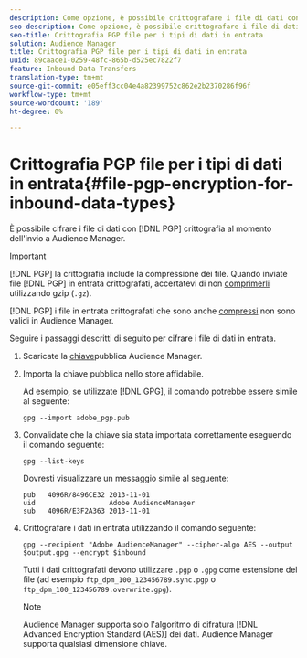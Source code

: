 ```yaml
---
description: Come opzione, è possibile crittografare i file di dati con crittografia PGP al momento dell'invio a  Audience Manager.
seo-description: Come opzione, è possibile crittografare i file di dati con crittografia PGP al momento dell'invio a  Audience Manager.
seo-title: Crittografia PGP file per i tipi di dati in entrata
solution: Audience Manager
title: Crittografia PGP file per i tipi di dati in entrata
uuid: 89caace1-0259-48fc-865b-d525ec7822f7
feature: Inbound Data Transfers
translation-type: tm+mt
source-git-commit: e05eff3cc04e4a82399752c862e2b2370286f96f
workflow-type: tm+mt
source-wordcount: '189'
ht-degree: 0%

---
```



# Crittografia PGP file per i tipi di dati in entrata{#file-pgp-encryption-for-inbound-data-types}

È possibile cifrare i file di dati con [!DNL PGP] crittografia al momento dell&#39;invio a  Audience Manager.

<!-- c_encryption.xml -->

>[!IMPORTANT]
>
>[!DNL PGP] la crittografia include la compressione dei file. Quando inviate file [!DNL PGP] in entrata crittografati, accertatevi di non [comprimerli](../../../integration/sending-audience-data/batch-data-transfer-explained/inbound-file-compression.md) utilizzando gzip (`.gz`).
>
>[!DNL PGP] i file in entrata crittografati che sono anche [compressi](../../../integration/sending-audience-data/batch-data-transfer-explained/inbound-file-compression.md) non sono validi in  Audience Manager.

Seguire i passaggi descritti di seguito per cifrare i file di dati in entrata.

1. Scaricate la [chiave](./assets/adobe_pgp.pub)pubblica Audience Manager.
2. Importa la chiave pubblica nello store affidabile.

   Ad esempio, se utilizzate [!DNL GPG], il comando potrebbe essere simile al seguente:

   `gpg --import adobe_pgp.pub`

3. Convalidate che la chiave sia stata importata correttamente eseguendo il comando seguente:

   `gpg --list-keys`

   Dovresti visualizzare un messaggio simile al seguente:

   ```
   pub   4096R/8496CE32 2013-11-01
   uid                  Adobe AudienceManager
   sub   4096R/E3F2A363 2013-11-01
   ```

4. Crittografare i dati in entrata utilizzando il comando seguente:

   `gpg --recipient "Adobe AudienceManager" --cipher-algo AES --output $output.gpg --encrypt $inbound`

   Tutti i dati crittografati devono utilizzare `.pgp` o `.gpg` come estensione del file (ad esempio `ftp_dpm_100_123456789.sync.pgp` o `ftp_dpm_100_123456789.overwrite.gpg`).

   >[!NOTE]
   >
   > Audience Manager supporta solo l&#39;algoritmo di cifratura [!DNL Advanced Encryption Standard (AES)] dei dati.  Audience Manager supporta qualsiasi dimensione chiave.
